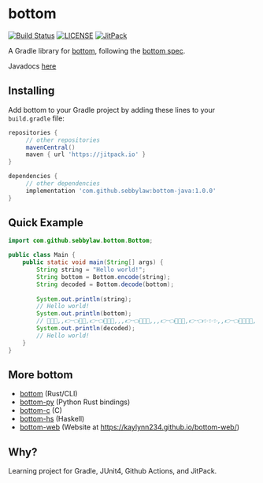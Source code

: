 # bottom

[![Build Status][GHAction-image]][GHAction-link]
[![LICENSE][LICENSE-image]][LICENSE-link]
[![JitPack][JitPack-image]][JitPack-link]

A Gradle library for [bottom](https://github.com/kaylynn234/bottom), following the [bottom spec](https://github.com/kaylynn234/bottom-spec).

Javadocs [here](https://jitpack.io/com/github/sebbylaw/bottom-java/latest/javadoc/)

## Installing

Add bottom to your Gradle project by adding these lines to your `build.gradle` file:
```groovy
repositories {
	 // other repositories
     mavenCentral()
     maven { url 'https://jitpack.io' }
}

dependencies {
     // other dependencies
     implementation 'com.github.sebbylaw:bottom-java:1.0.0'
}
```

## Quick Example

```java
import com.github.sebbylaw.bottom.Bottom;

public class Main {
    public static void main(String[] args) {
        String string = "Hello world!";
        String bottom = Bottom.encode(string);
        String decoded = Bottom.decode(bottom);
        
        System.out.println(string);
        // Hello world!
        System.out.println(bottom);
        // 💖✨✨,,👉👈💖💖,👉👈💖💖🥺,,,👉👈💖💖🥺,,,👉👈💖💖✨,👉👈✨✨✨,,👉👈💖💖✨🥺,,,,👉👈💖💖✨,👉👈💖💖✨,,,,👉👈💖💖🥺,,,👉👈💖💖👉👈✨✨✨,,,👉👈
        System.out.println(decoded);
        // Hello world!
    }
}
```

## More bottom

- [bottom](https://github.com/kaylynn234/bottom) (Rust/CLI)
- [bottom-py](https://github.com/uYert/bottom-py) (Python Rust bindings)
- [bottom-c](https://github.com/LyricLy/bottom-c) (C)
- [bottom-hs](https://github.com/LyricLy/bottom-hs) (Haskell)
- [bottom-web](https://github.com/kaylynn234/bottom-web/) (Website at https://kaylynn234.github.io/bottom-web/)

## Why?

Learning project for Gradle, JUnit4, Github Actions, and JitPack.

[GHAction-image]: https://github.com/SebbyLaw/bottom-java/workflows/CI/badge.svg?branch=master&event=push
[GHAction-link]: https://github.com/SebbyLaw/bottom-java/actions?query=event%3Apush+branch%3Amaster
[LICENSE-image]: https://img.shields.io/github/license/SebbyLaw/bottom-java
[LICENSE-link]: https://github.com/SebbyLaw/bottom-java/blob/master/LICENSE
[JitPack-image]: https://jitpack.io/v/com.github.sebbylaw/bottom-java.svg
[JitPack-link]: https://jitpack.io/#com.github.sebbylaw/bottom-java
